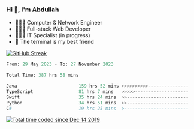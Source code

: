 <h3>Hi 👋, I'm Abdullah</h3>

- 👷🏼‍♂️ Computer & Network Engineer
- 👨🏻‍💻 Full-stack Web Developer
- 👨🏻‍💻 IT Specialist (in progress)
- 🖤 The terminal is my best friend

[![GitHub Streak](https://streak-stats.demolab.com?user=al3bad&theme=transparent&date_format=j%20M%5B%20Y%5D)](https://git.io/streak-stats)

<!--START_SECTION:waka-->

```python
From: 29 May 2023 - To: 27 November 2023

Total Time: 387 hrs 58 mins

Java                       159 hrs 52 mins >>>>>>>>>>---------------   41.04 %
TypeScript                 81 hrs 7 mins   >>>>>--------------------   20.82 %
Swift                      35 hrs 24 mins  >>-----------------------   09.09 %
Python                     34 hrs 51 mins  >>-----------------------   08.95 %
C#                         19 hrs 25 mins  >------------------------   04.99 %
```

<!--END_SECTION:waka-->

<p>
  <a href="https://wakatime.com/@ce2a2aac-0d6b-4d65-b864-8a4bcaf12967"><img src="https://wakatime.com/badge/user/ce2a2aac-0d6b-4d65-b864-8a4bcaf12967.svg" alt="Total time coded since Dec 14 2019" /></a>
</p>
